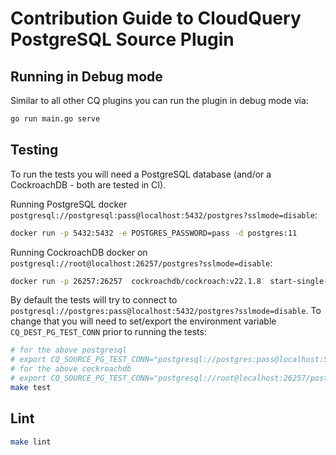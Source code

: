 # Contribution Guide to CloudQuery PostgreSQL Source Plugin

## Running in Debug mode

Similar to all other CQ plugins you can run the plugin in debug mode via:

```bash
go run main.go serve
```

## Testing

To run the tests you will need a PostgreSQL database (and/or a CockroachDB - both are tested in CI).

Running PostgreSQL docker `postgresql://postgresql:pass@localhost:5432/postgres?sslmode=disable`:

```bash
docker run -p 5432:5432 -e POSTGRES_PASSWORD=pass -d postgres:11
```

Running CockroachDB docker on `postgresql://root@localhost:26257/postgres?sslmode=disable`:

```bash
docker run -p 26257:26257  cockroachdb/cockroach:v22.1.8  start-single-node  --insecure
```

By default the tests will try to connect to `postgresql://postgres:pass@localhost:5432/postgres?sslmode=disable`.
To change that you will need to set/export the environment variable `CQ_DEST_PG_TEST_CONN` prior to running the tests:

```bash
# for the above postgresql
# export CQ_SOURCE_PG_TEST_CONN="postgresql://postgres:pass@localhost:5432/postgres?sslmode=disable"
# for the above cockroachdb
# export CQ_SOURCE_PG_TEST_CONN="postgresql://root@localhost:26257/postgres?sslmode=disable"
make test
```

## Lint

```bash
make lint
```
